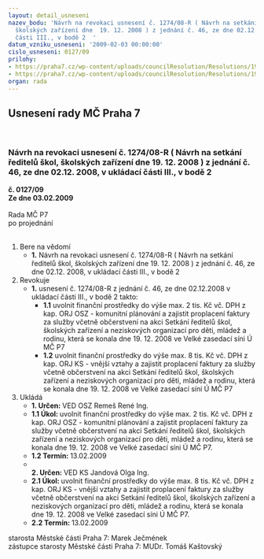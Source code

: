 ```yaml
---
layout: detail_usneseni
nazev_bodu: 'Návrh na revokaci usnesení č. 1274/08-R ( Návrh na setkání ředitelů škol,
  školských zařízení dne  19. 12. 2008 ) z jednání č. 46, ze dne 02.12. 2008, v ukládací
  části III., v bodě 2  '
datum_vzniku_usneseni: '2009-02-03 00:00:00'
cislo_usneseni: 0127/09
prilohy:
- https://praha7.cz/wp-content/uploads/councilResolution/Resolutions/19288/6-19._12._2008.doc
- https://praha7.cz/wp-content/uploads/councilResolution/Resolutions/19288/6-s25c-209012713320.pdf
organ: rada
---
```

<div id="ucUsn_pList" class="usn">
	<span><h2>Usnesení rady MČ Praha 7 </h2>
<br></span><div class="standBody">
<span><h3>Návrh na revokaci usnesení č. 1274/08-R ( Návrh na setkání ředitelů škol, školských zařízení dne  19. 12. 2008 ) z jednání č. 46, ze dne 02.12. 2008, v ukládací části III., v bodě 2  </h3></span><div class="center">
		<strong>č. 0127/09</strong><br>
	</div>
<div class="center">
		<strong>Ze dne 03.02.2009</strong><br><br>
	</div>Rada MČ P7<br> po projednání<br><br><ol>
<li>Bere na vědomí<ul><li>
<strong>1.</strong> Návrh na revokaci usnesení č. 1274/08-R ( Návrh na setkání ředitelů škol, školských zařízení dne  19. 12. 2008 ) z jednání č. 46, ze dne 02.12. 2008, v ukládací části III., v bodě 2  </li></ul>
</li>
<li>Revokuje<ul><li>
<strong>1.</strong> usnesení č. 1274/08-R z jednání č. 46, ze dne 02.12.2008 v ukládací části III.,  v bodě 2 takto:  <ul>
<li>
<strong>1.1</strong> uvolnit finanční prostředky do výše max. 2 tis. Kč vč. DPH z kap. ORJ OSZ - komunitní plánování a zajistit proplacení faktury za služby včetně občerstvení na akci Setkání ředitelů škol, školských zařízení a neziskových organizací pro děti, mládež a rodinu, která se konala  dne 19. 12. 2008 ve Velké zasedací síni Ú MČ P7 </li>
<li>
<strong>1.2</strong> uvolnit finanční prostředky do výše max. 8 tis. Kč vč. DPH z kap. ORJ KS - vnější vztahy  a zajistit proplacení faktury za služby včetně občerstvení na akci Setkání ředitelů škol, školských zařízení a neziskových organizací pro děti, mládež a rodinu, která se konala  dne 19. 12. 2008 ve Velké zasedací síni Ú MČ P7  </li>
</ul>
</li></ul>
</li>
<li>Ukládá<ul>
<li>
<strong>1. Určen: </strong>VED OSZ Remeš René Ing.</li>
<li>
<strong>1.1 Úkol: </strong>uvolnit finanční prostředky do výše max. 2 tis. Kč vč. DPH z kap. ORJ OSZ - komunitní plánování a zajistit proplacení faktury za služby včetně občerstvení na akci Setkání ředitelů škol, školských zařízení a neziskových organizací pro děti, mládež a rodinu, která se konala  dne 19. 12. 2008 ve Velké zasedací síni Ú MČ P7. </li>
<li>
<strong>1.2 Termín: </strong>13.02.2009</li>
<li>
<strong><br>2. Určen: </strong>VED KS Jandová Olga Ing.</li>
<li>
<strong>2.1 Úkol: </strong>uvolnit finanční prostředky do výše max. 8 tis. Kč vč. DPH z kap. ORJ KS - vnější vztahy  a zajistit proplacení faktury za služby včetně občerstvení na akci Setkání ředitelů škol, školských zařízení a neziskových organizací pro děti, mládež a rodinu, která se konala  dne 19. 12. 2008 ve Velké zasedací síni Ú MČ P7. </li>
<li>
<strong>2.2 Termín: </strong>13.02.2009</li>
</ul>
</li>
</ol>starosta Městské části Praha 7: Marek Ječmének<br>zástupce starosty Městské části Praha 7: MUDr. Tomáš Kaštovský 
</div>
</div>